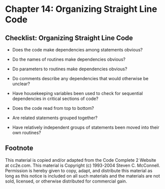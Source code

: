 Chapter 14: Organizing Straight Line Code
=========================================

Checklist: Organizing Straight Line Code
----------------------------------------

- Does the code make dependencies among statements obvious?

- Do the names of routines make dependencies obvious?

- Do parameters to routines make dependencies obvious?

- Do comments describe any dependencies that would otherwise be
  unclear?

- Have housekeeping variables been used to check for sequential
  dependencies in critical sections of code?

- Does the code read from top to bottom?

- Are related statements grouped together?

- Have relatively independent groups of statements been moved into
  their own routines?


Footnote
--------
This material is copied and/or adapted from the Code Complete 2
Website at cc2e.com. This material is Copyright (c) 1993-2004 Steven
C. McConnell. Permission is hereby given to copy, adapt, and
distribute this material as long as this notice is included on all
such materials and the materials are not sold, licensed, or otherwise
distributed for commercial gain.
